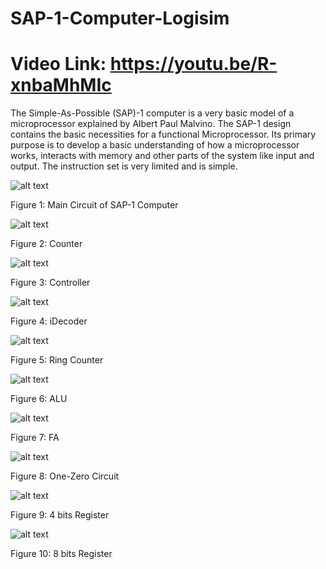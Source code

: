 
# SAP-1-Computer-Logisim


# Video Link: https://youtu.be/R-xnbaMhMIc


The Simple-As-Possible (SAP)-1 computer is a very basic model of a microprocessor explained by Albert Paul Malvino. The SAP-1 design contains the basic necessities for a functional Microprocessor. Its primary purpose is to develop a basic understanding of how a microprocessor works, interacts with memory and other parts of the system like input and output. The instruction set is very limited and is simple.


![alt text](https://github.com/wnoyan/SAP-1-Computer-Logisim/blob/master/images/main.JPG)


Figure 1: Main Circuit of SAP-1 Computer


![alt text](https://github.com/wnoyan/SAP-1-Computer-Logisim/blob/master/images/Counter.JPG)


Figure 2: Counter


![alt text](https://github.com/wnoyan/SAP-1-Computer-Logisim/blob/master/images/Controller.JPG)


Figure 3: Controller


![alt text](https://github.com/wnoyan/SAP-1-Computer-Logisim/blob/master/images/iDecoder.JPG)


Figure 4: iDecoder


![alt text](https://github.com/wnoyan/SAP-1-Computer-Logisim/blob/master/images/Ring%20Counter.JPG)


Figure 5: Ring Counter


![alt text](https://github.com/wnoyan/SAP-1-Computer-Logisim/blob/master/images/ALU.JPG)


Figure 6: ALU


![alt text](https://github.com/wnoyan/SAP-1-Computer-Logisim/blob/master/images/FA.JPG)


Figure 7: FA


![alt text](https://github.com/wnoyan/SAP-1-Computer-Logisim/blob/master/images/One-Zero%20Circuit.JPG)


Figure 8: One-Zero Circuit


![alt text](https://github.com/wnoyan/SAP-1-Computer-Logisim/blob/master/images/4%20bits%20Register.JPG)


Figure 9: 4 bits Register


![alt text](https://github.com/wnoyan/SAP-1-Computer-Logisim/blob/master/images/8%20bits%20Register.JPG)


Figure 10: 8 bits Register

